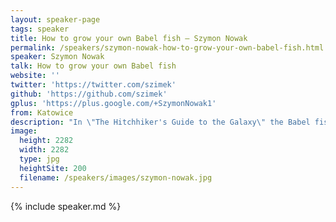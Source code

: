 ```yaml
---
layout: speaker-page
tags: speaker
title: How to grow your own Babel fish – Szymon Nowak
permalink: /speakers/szymon-nowak-how-to-grow-your-own-babel-fish.html
speaker: Szymon Nowak
talk: How to grow your own Babel fish
website: ''
twitter: 'https://twitter.com/szimek'
github: 'https://github.com/szimek'
gplus: 'https://plus.google.com/+SzymonNowak1'
from: Katowice
description: "In \"The Hitchhiker's Guide to the Galaxy\" the Babel fish is an animal, which \"if you stick one in your ear, you can instantly understand anything said to you in any form of language\". In this talk I'll show you how easy it is to write a web app that does exactly that. I'll also discuss some of the current Web Speech API limitations that hopefully will be removed in the near future to make the web even more powerful platform for real-time communication. And you won't have to stick anything into your ear!"
image:
  height: 2282
  width: 2282
  type: jpg
  heightSite: 200
  filename: /speakers/images/szymon-nowak.jpg
---
```


{% include speaker.md %}
